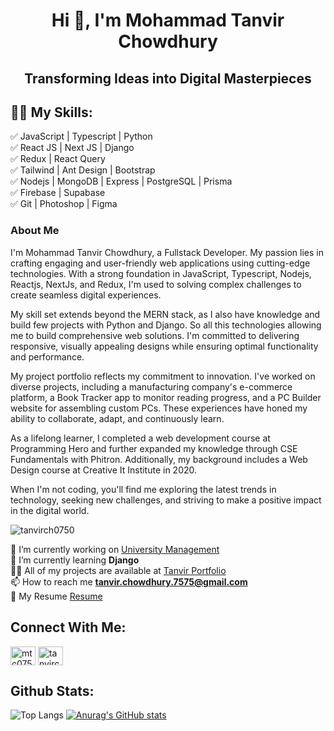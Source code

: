 <h1 align="center">Hi 👋, I'm Mohammad Tanvir Chowdhury</h1>
<h2 align="center">Transforming Ideas into Digital Masterpieces</h3>

## 👨‍💻 My Skills: 

✅ JavaScript | Typescript | Python <br>
✅ React JS | Next JS | Django <br>
✅ Redux | React Query <br>
✅ Tailwind | Ant Design | Bootstrap <br>
✅ Nodejs | MongoDB | Express | PostgreSQL | Prisma <br>
✅ Firebase | Supabase <br>
✅ Git | Photoshop | Figma <br>

### About Me

I'm Mohammad Tanvir Chowdhury, a Fullstack Developer. My passion lies in crafting engaging and user-friendly web applications using cutting-edge technologies. With a strong foundation in JavaScript, Typescript, Nodejs, Reactjs, NextJs, and Redux, I'm used to solving complex challenges to create seamless digital experiences.

My skill set extends beyond the MERN stack, as I also have knowledge and build few projects with Python and Django. So all this technologies allowing me to build comprehensive web solutions. I'm committed to delivering responsive, visually appealing designs while ensuring optimal functionality and performance.

My project portfolio reflects my commitment to innovation. I've worked on diverse projects, including a manufacturing company's e-commerce platform, a Book Tracker app to monitor reading progress, and a PC Builder website for assembling custom PCs. These experiences have honed my ability to collaborate, adapt, and continuously learn.

As a lifelong learner, I completed a web development course at Programming Hero and further expanded my knowledge through CSE Fundamentals with Phitron. Additionally, my background includes a Web Design course at Creative It Institute in 2020.

When I'm not coding, you'll find me exploring the latest trends in technology, seeking new challenges, and striving to make a positive impact in the digital world.



<p align="left"> <img src="https://komarev.com/ghpvc/?username=tanvirch0750&label=Profile%20views&color=0e75b6&style=flat" alt="tanvirch0750" /> </p>


🔭 I’m currently working on [University Management](https://github.com/tanvirch0750/university-management-core-service) <br>
🌱 I’m currently learning **Django** <br>
👨‍💻 All of my projects are available at [Tanvir Portfolio](https://tanvir-chowdhury.netlify.app/) <br>
📫 How to reach me **tanvir.chowdhury.7575@gmail.com** <br>
📄 My Resume [Resume](https://drive.google.com/file/d/11CdWMHTwinHUwuIeIRtALg-x9HoSYa0H/view?usp=sharing) <br>





## Connect With Me:

<p align="left">
<a href="https://twitter.com/mtc0750" target="blank"><img align="center" src="https://raw.githubusercontent.com/rahuldkjain/github-profile-readme-generator/master/src/images/icons/Social/twitter.svg" alt="mtc0750" height="30" width="40" /></a>
<a href="https://linkedin.com/in/tanvirc" target="blank"><img align="center" src="https://raw.githubusercontent.com/rahuldkjain/github-profile-readme-generator/master/src/images/icons/Social/linked-in-alt.svg" alt="tanvirc" height="30" width="40" /></a>
</p>

## Github Stats:

![Top Langs](https://github-readme-stats.vercel.app/api/top-langs/?username=tanvirch0750&layout=compact) [![Anurag's GitHub stats](https://github-readme-stats.vercel.app/api?username=tanvirch0750)](https://github.com/anuraghazra/github-readme-stats)


